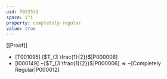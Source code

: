 ```yaml
---
uid: T022532
space: i^i
property: completely-regular
value: true
---
```

[[Proof]]

* [T001095] [$T_{3 \frac{1}{2}}$|P000006]
* [I000149] ~[$T_{3 \frac{1}{2}}$|P000006] => ~[Completely Regular|P000012]

